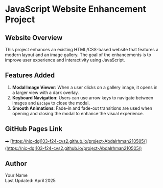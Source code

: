 # JavaScript Website Enhancement Project

## Website Overview
This project enhances an existing HTML/CSS-based website that features a modern layout and an image gallery. The goal of the enhancements is to improve user experience and interactivity using JavaScript.

## Features Added
1. **Modal Image Viewer**: When a user clicks on a gallery image, it opens in a larger view with a dark overlay.
2. **Keyboard Navigation**: Users can use arrow keys to navigate between images and `Escape` to close the modal.
3. **Smooth Animations**: Fade-in and fade-out transitions are used when opening and closing the modal to enhance the visual experience.

## GitHub Pages Link
➡️ [https://nic-dgl103-f24-cvs2.github.io/project-Abdalrhman210505/](https://nic-dgl103-f24-cvs2.github.io/project-Abdalrhman210505/)

## Author
Your Name  
Last Updated: April 2025